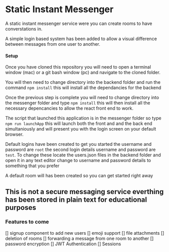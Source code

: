 # Static Instant Messenger

A static instant messenger service were you can create rooms to have converstations in.

A simple login based system has been added to allow a visual difference between messages from one user to another.




#### Setup

Once you have cloned this repository you will need to open a terminal window (mac) or a git bash window (pc) and navigate to the cloned folder.

You will then need to change directory into the backend folder and run the command `npm install` this will install all the dependancies for the backend

Once the previous step is complete you will need to change directory into the messenger folder and type `npm install` this will then install all the necessary depencancies to allow the react front end to work.

The script that launched this application is in the messenger folder so type `npm run launchApp` this will launch both the front and and the back end simultaniously and will present you with the login screen on your default browser.

Default logins have been created to get you started the username and password are `root` the second login details username and password are `test`. To change these locate the users.json files in the backend folder and open it in any text editor change to username and password details to something that you prefer

A default room will has been created so you can get started right away


## This is not a secure messaging service everthing has been stored in plain text for educational purposes


### Features to come

[] signup component to add new users
[] emoji support
[] file attachments
[] deletion of rooms
[] forwarding a message from one room to another
[] password encryption
[] JWT Authentication
[] Sessions
